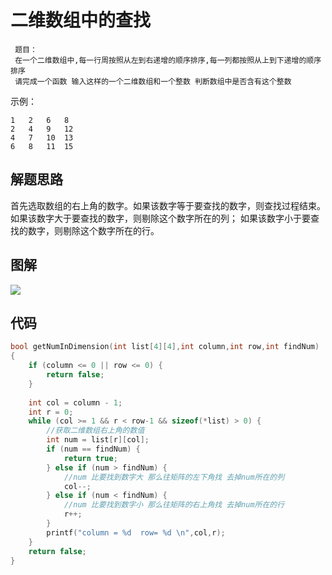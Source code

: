 # 二维数组中的查找

```
 题目：
 在一个二维数组中,每一行周按照从左到右递增的顺序排序,每一列都按照从上到下递增的顺序排序
 请完成一个函数 输入这样的一个二维数组和一个整数 判断数组中是否含有这个整数
```

示例：

```
1   2   6   8
2   4   9   12
4   7   10  13
6   8   11  15

```

## 解题思路

首先选取数组的右上角的数字。如果该数字等于要查找的数字，则查找过程结束。
如果该数字大于要查找的数字，则剔除这个数字所在的列；
如果该数字小于要查找的数字，则剔除这个数字所在的行。

## 图解

![](http://og0h689k8.bkt.clouddn.com/18-3-6/37060588.jpg)

## 代码

```c
bool getNumInDimension(int list[4][4],int column,int row,int findNum)
{
    if (column <= 0 || row <= 0) {
        return false;
    }
    
    int col = column - 1;
    int r = 0;
    while (col >= 1 && r < row-1 && sizeof(*list) > 0) {
        //获取二维数组右上角的数值
        int num = list[r][col];
        if (num == findNum) {
            return true;
        } else if (num > findNum) {
            //num 比要找到数字大 那么往矩阵的左下角找 去掉num所在的列
            col--;
        } else if (num < findNum) {
            //num 比要找到数字小 那么往矩阵的右上角找 去掉num所在的行
            r++;
        }
        printf("column = %d  row= %d \n",col,r);
    }
    return false;
}
```


